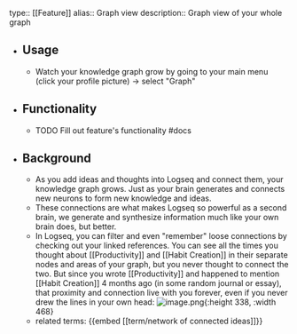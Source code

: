 type:: [[Feature]]
alias:: Graph view
description:: Graph view of your whole graph

- ## Usage
	- Watch your knowledge graph grow by going to your main menu (click your profile picture) -> select "Graph"
- ## Functionality
	- TODO Fill out feature's functionality #docs
- ## Background
	- As you add ideas and thoughts into Logseq and connect them, your knowledge graph grows. Just as your brain generates and connects new neurons to form new knowledge and ideas.
	- These connections are what makes Logseq so powerful as a second brain, we generate and synthesize information much like your own brain does, but better.
	- In Logseq, you can filter and even "remember" loose connections by checking out your linked references. You can see all the times you thought about [[Productivity]] and [[Habit Creation]] in their separate nodes and areas of your graph, but you never thought to connect the two. But since you wrote [[Productivity]] and happened to mention [[Habit Creation]] 4 months ago (in some random journal or essay), that proximity and connection live with you forever, even if you never drew the lines in your own head:
	  ![image.png](/assets/pages_knowledge_graph_1612308816189_0.png){:height 338, :width 468}
	- related terms:
	  {{embed [[term/network of connected ideas]]}}